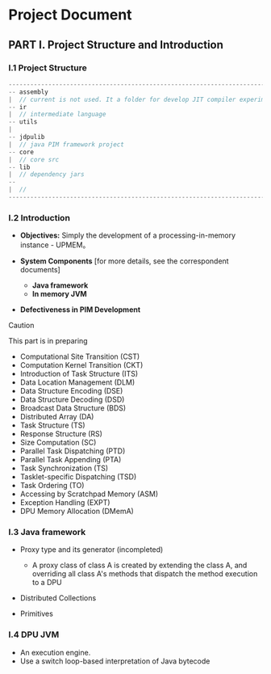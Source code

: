 # Project Document

## PART I. Project Structure and Introduction

### I.1 Project Structure

``` java
---------------------------------------------------------------------------------------------------
-- assembly
|  // current is not used. It a folder for develop JIT compiler experimentally.
-- ir
|  // intermediate language
-- utils
|
-- jdpulib
|  // java PIM framework project
-- core
|  // core src
-- lib
|  // dependency jars
-- 
|  //  
---------------------------------------------------------------------------------------------------
```



### I.2 Introduction

+ **Objectives:** Simply the development of a processing-in-memory instance - UPMEM。
+ **System Components** [for more details, see the correspondent documents]
  + **Java framework**
  + **In memory JVM**

+ **Defectiveness in PIM Development**

> [!CAUTION]
>
> This part is in preparing

+ Computational Site Transition (CST)
+ Computation Kernel Transition (CKT)
+ Introduction of Task Structure (ITS)
+ Data Location Management (DLM)
+ Data Structure Encoding (DSE)
+ Data Structure Decoding (DSD)
+ Broadcast Data Structure (BDS)
+ Distributed Array (DA)
+ Task Structure (TS)
+ Response Structure (RS)
+ Size Computation (SC)
+ Parallel Task Dispatching (PTD)
+ Parallel Task Appending (PTA)
+ Task Synchronization (TS)
+ Tasklet-specific Dispatching (TSD)
+ Task Ordering (TO)
+ Accessing by Scratchpad Memory (ASM)
+ Exception Handling (EXPT)
+ DPU Memory Allocation (DMemA)



### I.3  **Java framework**

+ Proxy type and its generator (incompleted)	
  + A proxy class of class A is created by extending the class A, and overriding all class A's methods that dispatch the method execution to a DPU


+ Distributed Collections
+ Primitives



### I.4  **DPU JVM**

+ An execution engine.
+ Use a switch loop-based interpretation of Java bytecode

